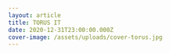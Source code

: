 ```yaml
---
layout: article
title: TORUS IT
date: 2020-12-31T23:00:00.000Z
cover-image: /assets/uploads/cover-torus.jpg
---
```

